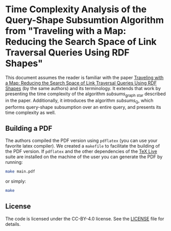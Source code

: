 # Time Complexity Analysis of the Query-Shape Subsumtion Algorithm from "Traveling with a Map: Reducing the Search Space of Link Traversal Queries Using RDF Shapes"

This document assumes the reader is familiar with the paper [Traveling with a Map: Reducing the Search Space of Link Traversal Queries Using RDF Shapes](https://github.com/constraintAutomaton/Traveling-with-a-Map) (by the same authors) and its terminology.
It extends that work by presenting the time complexity of the algorithm $subsums_{\mathrm{graph\ star}}$ described in the paper.
Additionally, it introduces the algorithm $subsums_{\mathrm{Q}}$, which performs query-shape subsumption over an entire query, and presents its time complexity as well.


## Building a PDF
The authors compiled the PDF version using `pdflatex` (you can use your favorite latex compiler).
We created a `makefile` to facilitate the building of the PDF version.
If `pdflatex` and the other dependencies of the [TeX Live](https://tug.org/texlive/) suite are installed on the machine of the user you can generate the PDF by running:

```bash
make main.pdf
```

or simply:

```bash
make
```

## License
The code is licensed under the CC-BY-4.0 license. See the [LICENSE](LICENSE) file for details.
